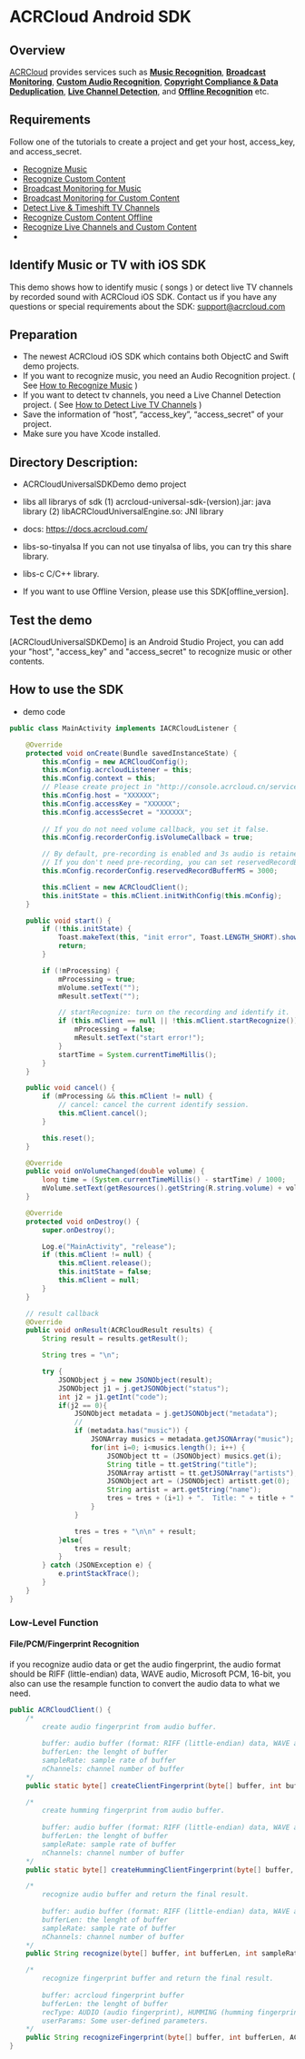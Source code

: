 # ACRCloud Android SDK

## Overview
  [ACRCloud](https://www.acrcloud.com/) provides services such as **[Music Recognition](https://www.acrcloud.com/music-recognition)**, **[Broadcast Monitoring](https://www.acrcloud.com/broadcast-monitoring/)**, **[Custom Audio Recognition](https://www.acrcloud.com/second-screen-synchronization%e2%80%8b/)**, **[Copyright Compliance & Data Deduplication](https://www.acrcloud.com/copyright-compliance-data-deduplication/)**, **[Live Channel Detection](https://www.acrcloud.com/live-channel-detection/)**, and **[Offline Recognition](https://www.acrcloud.com/offline-recognition/)** etc.<br>

## Requirements                                                                                                                             
Follow one of the tutorials to create a project and get your host, access_key, and access_secret.

 * [Recognize Music](https://docs.acrcloud.com/tutorials/recognize-music)
 * [Recognize Custom Content](https://docs.acrcloud.com/tutorials/recognize-custom-content)
 * [Broadcast Monitoring for Music](https://docs.acrcloud.com/tutorials/broadcast-monitoring-for-music)
 * [Broadcast Monitoring for Custom Content](https://docs.acrcloud.com/tutorials/broadcast-monitoring-for-custom-content)
 * [Detect Live & Timeshift TV Channels](https://docs.acrcloud.com/tutorials/detect-live-and-timeshift-tv-channels)
 * [Recognize Custom Content Offline](https://docs.acrcloud.com/tutorials/recognize-custom-content-offline)
 * [Recognize Live Channels and Custom Content](https://docs.acrcloud.com/tutorials/recognize-tv-channels-and-custom-content)
 * 

## Identify Music or TV with iOS SDK
This demo shows how to identify music ( songs ) or detect live TV channels by recorded sound with ACRCloud iOS SDK. Contact us if you have any questions or special requirements about the SDK: support@acrcloud.com

## Preparation
* The newest ACRCloud iOS SDK which contains both ObjectC and Swift demo projects.
* If you want to recognize music, you need an Audio Recognition project. ( See [How to Recognize Music](https://docs.acrcloud.com/tutorials/recognize-music) )
* If you want to detect tv channels, you need a Live Channel Detection project. ( See [How to Detect Live TV Channels](https://docs.acrcloud.com/tutorials/detect-live-and-timeshift-tv-channels) )
* Save the information of “host”, “access_key”, “access_secret” of your project.
* Make sure you have Xcode installed.

## Directory Description:

* ACRCloudUniversalSDKDemo
	demo project
	
* libs
	all librarys of sdk
		(1) acrcloud-universal-sdk-(version).jar: java library
		(2) libACRCloudUniversalEngine.so: JNI library
		
* docs: https://docs.acrcloud.com/

* libs-so-tinyalsa
    If you can not use tinyalsa of libs, you can try this share library.

* libs-c
    C/C++ library.

* If you want to use Offline Version, please use this SDK[offline_version].

## Test the demo
[ACRCloudUniversalSDKDemo] is an Android Studio Project, you can add your "host", "access_key" and "access_secret" to recognize music or other contents.

## How to use the SDK
* demo code
```java
public class MainActivity implements IACRCloudListener {

    @Override
    protected void onCreate(Bundle savedInstanceState) {
        this.mConfig = new ACRCloudConfig();
        this.mConfig.acrcloudListener = this;
        this.mConfig.context = this;
        // Please create project in "http://console.acrcloud.cn/service/avr".
        this.mConfig.host = "XXXXXX";
        this.mConfig.accessKey = "XXXXXX";
        this.mConfig.accessSecret = "XXXXXX";
        
        // If you do not need volume callback, you set it false.
        this.mConfig.recorderConfig.isVolumeCallback = true;

        // By default, pre-recording is enabled and 3s audio is retained. 
        // If you don't need pre-recording, you can set reservedRecordBufferMS = 0
        this.mConfig.recorderConfig.reservedRecordBufferMS = 3000;

        this.mClient = new ACRCloudClient();
        this.initState = this.mClient.initWithConfig(this.mConfig);
    }

    public void start() {
        if (!this.initState) {
            Toast.makeText(this, "init error", Toast.LENGTH_SHORT).show();
            return;
        }

        if (!mProcessing) {
            mProcessing = true;
            mVolume.setText("");
            mResult.setText("");

            // startRecognize: turn on the recording and identify it.
            if (this.mClient == null || !this.mClient.startRecognize()) {
                mProcessing = false;
                mResult.setText("start error!");
            }
            startTime = System.currentTimeMillis();
        }
    }

    public void cancel() {
        if (mProcessing && this.mClient != null) {
            // cancel: cancel the current identify session.
            this.mClient.cancel();
        }

        this.reset();
    }

    @Override
    public void onVolumeChanged(double volume) {
        long time = (System.currentTimeMillis() - startTime) / 1000;
        mVolume.setText(getResources().getString(R.string.volume) + volume + "\n\nTime: " + time + " s");
    }

    @Override
    protected void onDestroy() {
        super.onDestroy();

        Log.e("MainActivity", "release");
        if (this.mClient != null) {
            this.mClient.release();
            this.initState = false;
            this.mClient = null;
        }
    }

    // result callback
    @Override
    public void onResult(ACRCloudResult results) {
        String result = results.getResult();

        String tres = "\n";

        try {
            JSONObject j = new JSONObject(result);
            JSONObject j1 = j.getJSONObject("status");
            int j2 = j1.getInt("code");
            if(j2 == 0){
                JSONObject metadata = j.getJSONObject("metadata");
                //
                if (metadata.has("music")) {
                    JSONArray musics = metadata.getJSONArray("music");
                    for(int i=0; i<musics.length(); i++) {
                        JSONObject tt = (JSONObject) musics.get(i);
                        String title = tt.getString("title");
                        JSONArray artistt = tt.getJSONArray("artists");
                        JSONObject art = (JSONObject) artistt.get(0);
                        String artist = art.getString("name");
                        tres = tres + (i+1) + ".  Title: " + title + "    Artist: " + artist + "\n";
                    }
                }

                tres = tres + "\n\n" + result;
            }else{
                tres = result;
            }
        } catch (JSONException e) {
            e.printStackTrace();
        }
    }
}
```

### Low-Level Function
#### File/PCM/Fingerprint Recognition
if you recognize audio data or get the audio fingerprint, the audio format should be  RIFF (little-endian) data, WAVE audio, Microsoft PCM, 16-bit,  you also can use the resample function to convert the audio data to what we need.
```java
public ACRCloudClient() {
    /*
        create audio fingerprint from audio buffer.
        
        buffer: audio buffer (format: RIFF (little-endian) data, WAVE audio, Microsoft PCM, 16-bit)
        bufferLen: the lenght of buffer
        sampleRate: sample rate of buffer
        nChannels: channel number of buffer
    */
    public static byte[] createClientFingerprint(byte[] buffer, int bufferLen, int sampleRate, int nChannels);

    /*
        create humming fingerprint from audio buffer.
        
        buffer: audio buffer (format: RIFF (little-endian) data, WAVE audio, Microsoft PCM, 16-bit)
        bufferLen: the lenght of buffer
        sampleRate: sample rate of buffer
        nChannels: channel number of buffer
    */
    public static byte[] createHummingClientFingerprint(byte[] buffer, int bufferLen, int sampleRate, int nChannels)

    /*
        recognize audio buffer and return the final result.
        
        buffer: audio buffer (format: RIFF (little-endian) data, WAVE audio, Microsoft PCM, 16-bit)
        bufferLen: the lenght of buffer
        sampleRate: sample rate of buffer
        nChannels: channel number of buffer
    */
    public String recognize(byte[] buffer, int bufferLen, int sampleRate, int nChannels);

    /*
        recognize fingerprint buffer and return the final result.
        
        buffer: acrcloud fingerprint buffer
        bufferLen: the lenght of buffer
        recType: AUDIO (audio fingerprint), HUMMING (humming fingerprint)
        userParams: Some user-defined parameters.
    */
    public String recognizeFingerprint(byte[] buffer, int bufferLen, ACRCloudConfig.RecognizerType recType, Map<String, String> userParams)
}
```
